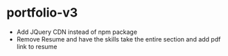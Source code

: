 # portfolio-v3
* Add JQuery CDN instead of npm package
* Remove Resume and have the skills take the entire section and add pdf link to resume

